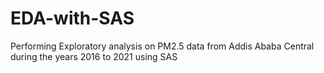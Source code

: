 # EDA-with-SAS
Performing Exploratory analysis on PM2.5 data from Addis Ababa Central during the years 2016 to 2021 using SAS
